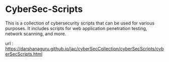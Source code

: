 # CyberSec-Scripts

  This is a collection of cybersecurity scripts that can be used for various purposes. It includes scripts for web application penetration testing, network scanning, and more.

url : https://darshanaguru.github.io/jac/cyberSecCollection/cyberSecScripts/cyberSecScripts.html

